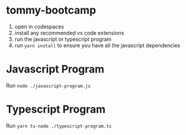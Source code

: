 tommy-bootcamp
==============

1. open in codespaces
2. install any recommended vs code extensions
3. run the javascript or typescript program
4. run `yarn install` to ensure you have all the javascript dependencies

# Javascript Program

Run `node ./javascript-program.js`

# Typescript Program

Run `yarn ts-node ./typescript-program.ts`
